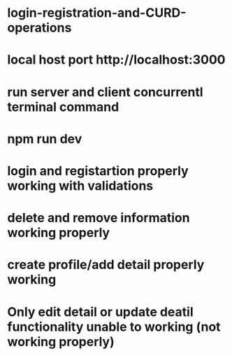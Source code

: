# login-registration-and-CURD-operations
# local host port http://localhost:3000
# run server and client concurrentl terminal command   
# npm run dev
# login and registartion properly working with validations
# delete and remove information working properly 
# create profile/add detail properly working
# Only edit detail or update deatil functionality unable to working (not working properly)
